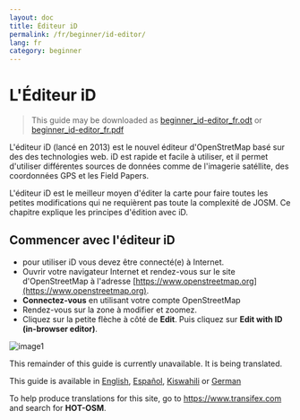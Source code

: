 ```yaml
---
layout: doc
title: Éditeur iD
permalink: /fr/beginner/id-editor/
lang: fr
category: beginner
---
```


L'Éditeur iD
============

> This guide may be downloaded as [beginner_id-editor_fr.odt](/files/beginner_id-editor_fr.odt) or [beginner_id-editor_fr.pdf](/files/beginner_id-editor_fr.pdf)

L'éditeur iD (lancé en 2013) est le nouvel éditeur d'OpenStretMap basé sur des des technologies web.
iD est rapide et facile à utiliser, et il permet d'utiliser différentes sources de données comme de l'imagerie satéllite, des coordonnées GPS et les Field Papers.

L'éditeur iD est le meilleur moyen d'éditer la carte pour faire toutes les petites modifications qui
ne requièrent pas toute la complexité de JOSM. Ce chapitre explique les principes d'édition avec iD.

Commencer avec l'éditeur iD
---------------------------

-   pour utiliser iD vous devez être connecté(e) à Internet.
-   Ouvrir votre navigateur Internet et rendez-vous sur le site d'OpenStreetMap à l'adresse
    [https://www.openstreetmap.org](https://www.openstreetmap.org).
-   **Connectez-vous** en utilisant votre compte OpenStreetMap
-   Rendez-vous sur la zone à modifier et zoomez.
-   Cliquez sur la petite flèche à côté de **Edit**. Puis cliquez sur **Edit with ID (in-browser editor)**.

![image1][]


This remainder of this guide is currently unavailable. It is being translated.

This guide is available in [English](/en/beginner/id-editor/), [Español](/es/beginner/id-editor/), [Kiswahili](/sw/beginner/id-editor/) or [German](/de/beginner/id-editor/)

To help produce translations for this site, go to <https://www.transifex.com> and search for **HOT-OSM**.



[image1]: /images/beginner/id-editor_image1.png
[image2]: /images/beginner/id-editor_image2.png
[image3]: /images/beginner/id-editor_image3.png
[image4]: /images/beginner/id-editor_image4.png
[image5]: /images/beginner/id-editor_image5.png
[image6]: /images/beginner/id-editor_image6.png
[image7]: /images/beginner/id-editor_image7.png
[image8]: /images/beginner/id-editor_image8.png
[image9]: /images/beginner/id-editor_image9.png
[image10]: /images/beginner/id-editor_image10.png
[image11]: /images/beginner/id-editor_image11.png
[image12]: /images/beginner/id-editor_image12.png
[image13]: /images/beginner/id-editor_image13.png
[image14]: /images/beginner/id-editor_image14.png
[image15]: /images/beginner/id-editor_image15.png
[image16]: /images/beginner/id-editor_image16.png
[image17]: /images/beginner/id-editor_image17.png
[image18]: /images/beginner/id-editor_image18.png
[image19]: /images/beginner/id-editor_image19.png
[image20]: /images/beginner/id-editor_image20.png
[image21]: /images/beginner/id-editor_image21.png
[image22]: /images/beginner/id-editor_image22.png
[image23]: /images/beginner/id-editor_image23.png
[image24]: /images/beginner/id-editor_image24.png
[image25]: /images/beginner/id-editor_image25.png
[image26]: /images/beginner/id-editor_image26.png
[image27]: /images/beginner/id-editor_image27.png
[image28]: /images/beginner/id-editor_image28.png
[image29]: /images/beginner/id-editor_image29.png
[image30]: /images/beginner/id-editor_image30.png
[image31]: /images/beginner/id-editor_image31.png
[image32]: /images/beginner/id-editor_image32.png
[image33]: /images/beginner/id-editor_image33.png
[image34]: /images/beginner/id-editor_image34.png
[image35]: /images/beginner/id-editor_image35.png
[image36]: /images/beginner/id-editor_image36.png
[image37]: /images/beginner/id-editor_image37.png
[image38]: /images/beginner/id-editor_image38.png
[image39]: /images/beginner/id-editor_image39.png
[image40]: /images/beginner/id-editor_image40.png
[image41]: /images/beginner/id-editor_image41.png
[image42]: /images/beginner/id-editor_image42.png
[image43]: /images/beginner/id-editor_image43.png
[image44]: /images/beginner/id-editor_image44.png
[image45]: /images/beginner/id-editor_image45.png

